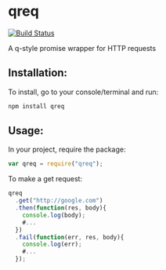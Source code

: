 # qreq
[![Build Status](https://secure.travis-ci.org/jpstevens/qreq.png?branch=master)](https://travis-ci.org/jpstevens/qreq)

A q-style promise wrapper for HTTP requests

## Installation:

To install, go to your console/terminal and run:

```bash
npm install qreq
```

## Usage:

In your project, require the package:

```javascript
var qreq = require("qreq");
```

To make a get request:

```javascript
qreq
  .get("http://google.com")
  .then(function(res, body){
    console.log(body);
    #...
  })
  .fail(function(err, res, body){
    console.log(err);
    #...
  });
```